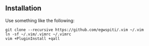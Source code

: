 ## Installation

Use something like the following:

    git clone --recursive https://github.com/egwspiti/.vim ~/.vim
    ln -sf ~/.vim/.vimrc ~/.vimrc
    vim +PluginInstall +qall

